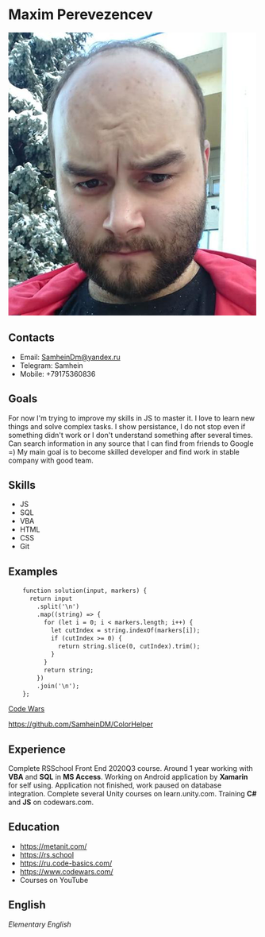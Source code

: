 # Maxim Perevezencev
![](./photo.PNG)
## Contacts
* Email: SamheinDm@yandex.ru
* Telegram: Samhein
* Mobile: +79175360836
## Goals
For now I'm trying to improve my skills in JS to master it. I love to learn new things and
solve complex tasks. I show persistance, I do not stop even if something didn't work or I don't understand something after
several times. Can search information in any source that I can find from friends to Google =) My main goal is to become skilled 
developer and find work in stable company with good team. 
## Skills
* JS
* SQL
* VBA
* HTML
* CSS
* Git
## Examples
```JS
    function solution(input, markers) {
      return input
        .split('\n')
        .map((string) => {
          for (let i = 0; i < markers.length; i++) {
            let cutIndex = string.indexOf(markers[i]);
            if (cutIndex >= 0) {
              return string.slice(0, cutIndex).trim();
            }
          }
          return string;
        })
        .join('\n');
    };
```
[Code Wars](https://www.codewars.com/users/SamheinDM)

https://github.com/SamheinDM/ColorHelper
## Experience
Complete RSSchool Front End 2020Q3 course. Around 1 year working with **VBA** and **SQL** in **MS Access**.
Working on Android application by **Xamarin** for self using. Application not finished, work paused on database integration.
Complete several Unity courses on learn.unity.com. Training **C#** and **JS** on codewars.com.
## Education
* https://metanit.com/
* https://rs.school
* https://ru.code-basics.com/
* https://www.codewars.com/
* Courses on YouTube
## English
*Elementary English*
